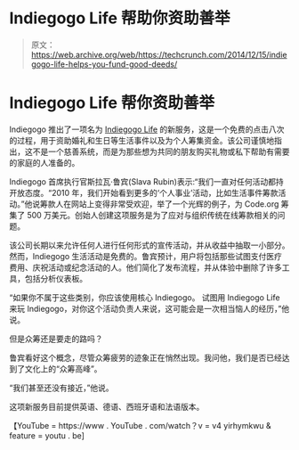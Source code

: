 # Indiegogo Life 帮助你资助善举 

> 原文：<https://web.archive.org/web/https://techcrunch.com/2014/12/15/indiegogo-life-helps-you-fund-good-deeds/>

# Indiegogo Life 帮你资助善举

Indiegogo 推出了一项名为 [Indiegogo Life](https://web.archive.org/web/20221209021921/https://life.indiegogo.com/) 的新服务，这是一个免费的点击八次的过程，用于资助婚礼和生日等生活事件以及为个人筹集资金。该公司谨慎地指出，这不是一个慈善系统，而是为那些想为共同的朋友购买礼物或私下帮助有需要的家庭的人准备的。

Indiegogo 首席执行官斯拉瓦·鲁宾(Slava Rubin)表示:“我们一直对任何活动都持开放态度。“2010 年，我们开始看到更多的‘个人事业’活动，比如生活事件筹款活动。”他说筹款人在网站上变得非常受欢迎，举了一个光辉的例子，为 Code.org 筹集了 500 万美元。创始人创建这项服务是为了应对与组织传统在线筹款相关的问题。

该公司长期以来允许任何人进行任何形式的宣传活动，并从收益中抽取一小部分。然而，Indiegogo 生活活动是免费的。鲁宾预计，用户将包括那些试图支付医疗费用、庆祝活动或纪念活动的人。他们简化了发布流程，并从体验中删除了许多工具，包括分析仪表板。

“如果你不属于这些类别，你应该使用核心 Indiegogo。
试图用 Indiegogo Life 来玩 Indiegogo，对你这个活动负责人来说，这可能会是一次相当恼人的经历，”他说。

但是众筹还是要走的路吗？

鲁宾看好这个概念，尽管众筹疲劳的迹象正在悄然出现。我问他，我们是否已经达到了文化上的“众筹高峰”。

“我们甚至还没有接近，”他说。

这项新服务目前提供英语、德语、西班牙语和法语版本。

【YouTube = https://www . YouTube . com/watch？v = v4 yirhymkwu & feature = youtu . be]